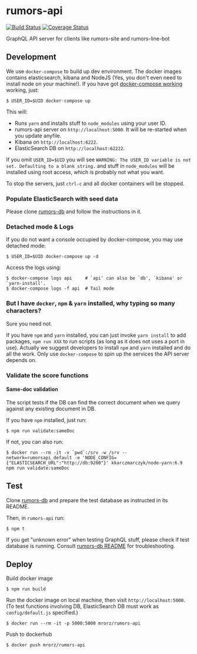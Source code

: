 # rumors-api

[![Build Status](https://travis-ci.org/MrOrz/rumors-api.svg?branch=master)](https://travis-ci.org/MrOrz/rumors-api) [![Coverage Status](https://coveralls.io/repos/github/MrOrz/rumors-api/badge.svg?branch=master)](https://coveralls.io/github/MrOrz/rumors-api?branch=master)

GraphQL API server for clients like rumors-site and rumors-line-bot


## Development

We use `docker-compose` to build up dev environment. The docker images contains
elasticsearch, kibana and NodeJS (Yes, you don't even need to install node on your machine!).
If you have got [docker-compose working](https://docs.docker.com/compose/install/) working, just:

```
$ USER_ID=$UID docker-compose up
```

This will:

* Runs `yarn` and installs stuff to `node_modules` using your user ID.
* rumors-api server on `http://localhost:5000`. It will be re-started when you update anyfile.
* Kibana on `http://localhost:6222`.
* ElasticSearch DB on `http://localhost:62222`.

If you omit `USER_ID=$UID` you will see `WARNING: The USER_ID variable is not set. Defaulting to a blank string.` and stuff in `node_modules` will be installed using root access, which is probably not what you want.

To stop the servers, just `ctrl-c` and all docker containers will be stopped.

### Populate ElasticSearch with seed data

Please clone [rumors-db](https://github.com/MrOrz/rumors-db) and follow the instructions in it.

### Detached mode & Logs

If you do not want a console occupied by docker-compose, you may use detached mode:

```
$ USER_ID=$UID docker-compose up -d
```

Access the logs using:

```
$ docker-compose logs api     # `api' can also be `db', `kibana' or `yarn-install'.
$ docker-compose logs -f api  # Tail mode
```

### But I have `docker`, `npm` & `yarn` installed, why typing so many characters?

Sure you need not.

If you have `npm` and `yarn` installed, you can just invoke `yarn install` to add packages, `npm run XXX` to run scripts (as long as it does not uses a port in use). Actually we suggest developers to install `npm` and `yarn` installed and do all the work. Only use `docker-compose` to spin up the services the API server depends on.


### Validate the score functions

#### Same-doc validation

The script tests if the DB can find the correct document when we query against any existing document in DB.

If you have `npm` installed, just run:
```
$ npm run validate:sameDoc
```

If not, you can also run:
```
$ docker run --rm -it -v `pwd`:/srv -w /srv --network=rumorsapi_default -e 'NODE_CONFIG={"ELASTICSEARCH_URL":"http://db:9200"}' kkarczmarczyk/node-yarn:6.9 npm run validate:sameDoc
```

## Test

Clone [rumors-db](https://github.com/MrOrz/rumors-db) and prepare the test database as instructed in its README.

Then, in `rumors-api` run:

```
$ npm t
```

If you get "unknown error" when testing GraphQL stuff, please check if test database is running. Consult [rumors-db README](https://github.com/MrOrz/rumors-db#prepare-database-for-unit-test) for troubleshooting.

## Deploy

Build docker image

```
$ npm run build
```

Run the docker image on local machine, then visit `http://localhost:5000`.
(To test functions involving DB, ElasticSearch DB must work as `config/default.js` specified.)

```
$ docker run --rm -it -p 5000:5000 mrorz/rumors-api
```

Push to dockerhub
```
$ docker push mrorz/rumors-api
```

